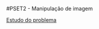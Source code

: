 #PSET2 - Manipulação de imagem

[Estudo do problema](https://www.notion.so/jvbook/pset2-24ccee7bc3cb4c9492f1c2783871be5c)
